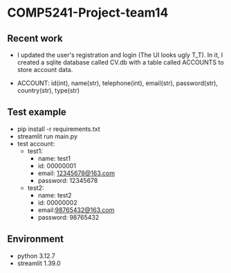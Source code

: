 # COMP5241-Project-team14

## Recent work
- I updated the user's registration and login (The UI looks ugly T_T). In it, I created a sqlite database called 
CV.db with a table called ACCOUNTS to store account data.

- ACCOUNT: id(int), name(str), telephone(int), email(str), password(str), country(str), type(str)

## Test example
- pip install -r requirements.txt
- streamlit run main.py
- test account:
  - test1:
    - name: test1
    - id: 00000001
    - email: 12345678@163.com
    - password: 12345678
  - test2:
    - name: test2
    - id: 00000002
    - email:98765432@163.com
    - password: 98765432

## Environment
- python 3.12.7
- streamlit 1.39.0
